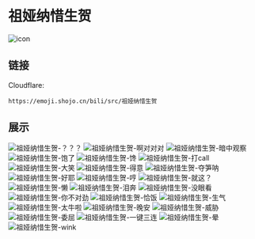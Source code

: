 # 祖娅纳惜生贺
![icon](https://emoji.shojo.cn/bili/src/祖娅纳惜生贺/icon.png)
## 链接
Cloudflare:
```
https://emoji.shojo.cn/bili/src/祖娅纳惜生贺
```
## 展示
![祖娅纳惜生贺-？？？](https://emoji.shojo.cn/bili/src/祖娅纳惜生贺/祖娅纳惜生贺-？？？.png)
![祖娅纳惜生贺-啊对对对](https://emoji.shojo.cn/bili/src/祖娅纳惜生贺/祖娅纳惜生贺-啊对对对.png)
![祖娅纳惜生贺-暗中观察](https://emoji.shojo.cn/bili/src/祖娅纳惜生贺/祖娅纳惜生贺-暗中观察.png)
![祖娅纳惜生贺-饱了](https://emoji.shojo.cn/bili/src/祖娅纳惜生贺/祖娅纳惜生贺-饱了.png)
![祖娅纳惜生贺-馋](https://emoji.shojo.cn/bili/src/祖娅纳惜生贺/祖娅纳惜生贺-馋.png)
![祖娅纳惜生贺-打call](https://emoji.shojo.cn/bili/src/祖娅纳惜生贺/祖娅纳惜生贺-打call.png)
![祖娅纳惜生贺-大笑](https://emoji.shojo.cn/bili/src/祖娅纳惜生贺/祖娅纳惜生贺-大笑.png)
![祖娅纳惜生贺-得意](https://emoji.shojo.cn/bili/src/祖娅纳惜生贺/祖娅纳惜生贺-得意.png)
![祖娅纳惜生贺-夺笋呐](https://emoji.shojo.cn/bili/src/祖娅纳惜生贺/祖娅纳惜生贺-夺笋呐.png)
![祖娅纳惜生贺-好耶](https://emoji.shojo.cn/bili/src/祖娅纳惜生贺/祖娅纳惜生贺-好耶.png)
![祖娅纳惜生贺-哼](https://emoji.shojo.cn/bili/src/祖娅纳惜生贺/祖娅纳惜生贺-哼.png)
![祖娅纳惜生贺-就这？](https://emoji.shojo.cn/bili/src/祖娅纳惜生贺/祖娅纳惜生贺-就这？.png)
![祖娅纳惜生贺-懒](https://emoji.shojo.cn/bili/src/祖娅纳惜生贺/祖娅纳惜生贺-懒.png)
![祖娅纳惜生贺-泪奔](https://emoji.shojo.cn/bili/src/祖娅纳惜生贺/祖娅纳惜生贺-泪奔.png)
![祖娅纳惜生贺-没眼看](https://emoji.shojo.cn/bili/src/祖娅纳惜生贺/祖娅纳惜生贺-没眼看.png)
![祖娅纳惜生贺-你不对劲](https://emoji.shojo.cn/bili/src/祖娅纳惜生贺/祖娅纳惜生贺-你不对劲.png)
![祖娅纳惜生贺-恰饭](https://emoji.shojo.cn/bili/src/祖娅纳惜生贺/祖娅纳惜生贺-恰饭.png)
![祖娅纳惜生贺-生气](https://emoji.shojo.cn/bili/src/祖娅纳惜生贺/祖娅纳惜生贺-生气.png)
![祖娅纳惜生贺-太牛啦](https://emoji.shojo.cn/bili/src/祖娅纳惜生贺/祖娅纳惜生贺-太牛啦.png)
![祖娅纳惜生贺-晚安](https://emoji.shojo.cn/bili/src/祖娅纳惜生贺/祖娅纳惜生贺-晚安.png)
![祖娅纳惜生贺-威胁](https://emoji.shojo.cn/bili/src/祖娅纳惜生贺/祖娅纳惜生贺-威胁.png)
![祖娅纳惜生贺-委屈](https://emoji.shojo.cn/bili/src/祖娅纳惜生贺/祖娅纳惜生贺-委屈.png)
![祖娅纳惜生贺-一键三连](https://emoji.shojo.cn/bili/src/祖娅纳惜生贺/祖娅纳惜生贺-一键三连.png)
![祖娅纳惜生贺-晕](https://emoji.shojo.cn/bili/src/祖娅纳惜生贺/祖娅纳惜生贺-晕.png)
![祖娅纳惜生贺-wink](https://emoji.shojo.cn/bili/src/祖娅纳惜生贺/祖娅纳惜生贺-wink.png)

